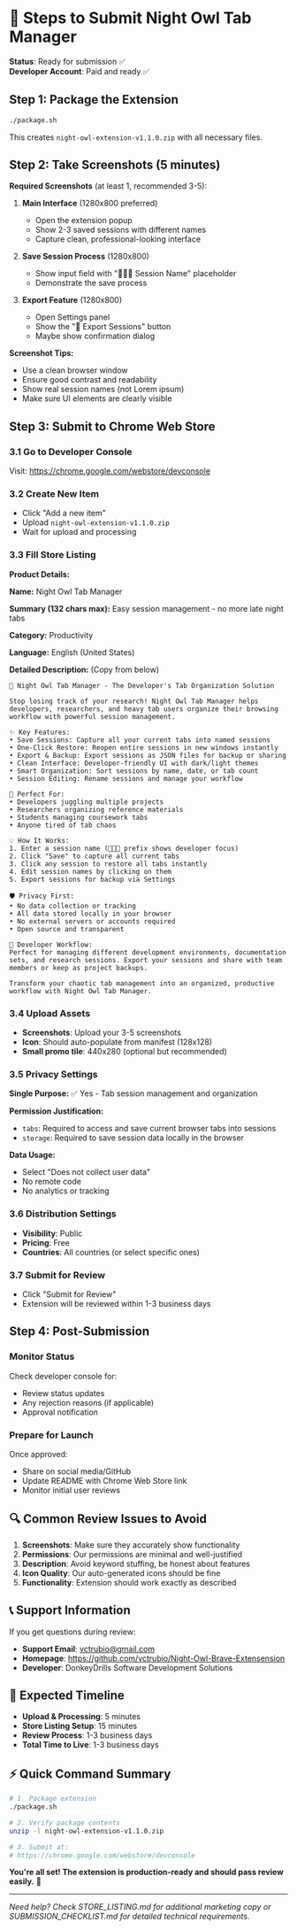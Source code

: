 # 🚀 Steps to Submit Night Owl Tab Manager

**Status**: Ready for submission ✅  
**Developer Account**: Paid and ready ✅

## Step 1: Package the Extension

```bash
./package.sh
```

This creates `night-owl-extension-v1.1.0.zip` with all necessary files.

## Step 2: Take Screenshots (5 minutes)

**Required Screenshots** (at least 1, recommended 3-5):

1. **Main Interface** (1280x800 preferred)
   - Open the extension popup
   - Show 2-3 saved sessions with different names
   - Capture clean, professional-looking interface

2. **Save Session Process** (1280x800)
   - Show input field with "👨🏿‍💻 Session Name" placeholder
   - Demonstrate the save process

3. **Export Feature** (1280x800)
   - Open Settings panel
   - Show the "📁 Export Sessions" button
   - Maybe show confirmation dialog

**Screenshot Tips:**
- Use a clean browser window
- Ensure good contrast and readability
- Show real session names (not Lorem ipsum)
- Make sure UI elements are clearly visible

## Step 3: Submit to Chrome Web Store

### 3.1 Go to Developer Console
Visit: https://chrome.google.com/webstore/devconsole

### 3.2 Create New Item
- Click "Add a new item"
- Upload `night-owl-extension-v1.1.0.zip`
- Wait for upload and processing

### 3.3 Fill Store Listing

**Product Details:**

**Name:** Night Owl Tab Manager

**Summary (132 chars max):**
Easy session management - no more late night tabs

**Category:** Productivity

**Language:** English (United States)

**Detailed Description:** (Copy from below)

```
🦉 Night Owl Tab Manager - The Developer's Tab Organization Solution

Stop losing track of your research! Night Owl Tab Manager helps developers, researchers, and heavy tab users organize their browsing workflow with powerful session management.

✨ Key Features:
• Save Sessions: Capture all your current tabs into named sessions
• One-Click Restore: Reopen entire sessions in new windows instantly  
• Export & Backup: Export sessions as JSON files for backup or sharing
• Clean Interface: Developer-friendly UI with dark/light themes
• Smart Organization: Sort sessions by name, date, or tab count
• Session Editing: Rename sessions and manage your workflow

🎯 Perfect For:
• Developers juggling multiple projects
• Researchers organizing reference materials  
• Students managing coursework tabs
• Anyone tired of tab chaos

💡 How It Works:
1. Enter a session name (👨🏿‍💻 prefix shows developer focus)
2. Click "Save" to capture all current tabs
3. Click any session to restore all tabs instantly
4. Edit session names by clicking on them
5. Export sessions for backup via Settings

🛡️ Privacy First:
• No data collection or tracking
• All data stored locally in your browser
• No external servers or accounts required
• Open source and transparent

🚀 Developer Workflow:
Perfect for managing different development environments, documentation sets, and research sessions. Export your sessions and share with team members or keep as project backups.

Transform your chaotic tab management into an organized, productive workflow with Night Owl Tab Manager.
```

### 3.4 Upload Assets
- **Screenshots**: Upload your 3-5 screenshots
- **Icon**: Should auto-populate from manifest (128x128)
- **Small promo tile**: 440x280 (optional but recommended)

### 3.5 Privacy Settings

**Single Purpose:**
✅ Yes - Tab session management and organization

**Permission Justification:**
- `tabs`: Required to access and save current browser tabs into sessions
- `storage`: Required to save session data locally in the browser

**Data Usage:**
- Select "Does not collect user data"
- No remote code
- No analytics or tracking

### 3.6 Distribution Settings
- **Visibility**: Public
- **Pricing**: Free
- **Countries**: All countries (or select specific ones)

### 3.7 Submit for Review
- Click "Submit for Review"
- Extension will be reviewed within 1-3 business days

## Step 4: Post-Submission

### Monitor Status
Check developer console for:
- Review status updates
- Any rejection reasons (if applicable)
- Approval notification

### Prepare for Launch
Once approved:
- Share on social media/GitHub
- Update README with Chrome Web Store link
- Monitor initial user reviews

## 🔍 Common Review Issues to Avoid

1. **Screenshots**: Make sure they accurately show functionality
2. **Permissions**: Our permissions are minimal and well-justified
3. **Description**: Avoid keyword stuffing, be honest about features
4. **Icon Quality**: Our auto-generated icons should be fine
5. **Functionality**: Extension should work exactly as described

## 📞 Support Information

If you get questions during review:
- **Support Email**: vctrubio@gmail.com
- **Homepage**: https://github.com/vctrubio/Night-Owl-Brave-Extensension
- **Developer**: DonkeyDrills Software Development Solutions

## 🎉 Expected Timeline

- **Upload & Processing**: 5 minutes
- **Store Listing Setup**: 15 minutes
- **Review Process**: 1-3 business days
- **Total Time to Live**: 1-3 business days

## ⚡ Quick Command Summary

```bash
# 1. Package extension
./package.sh

# 2. Verify package contents
unzip -l night-owl-extension-v1.1.0.zip

# 3. Submit at:
# https://chrome.google.com/webstore/devconsole
```

**You're all set! The extension is production-ready and should pass review easily.** 🚀

---

*Need help? Check STORE_LISTING.md for additional marketing copy or SUBMISSION_CHECKLIST.md for detailed technical requirements.*